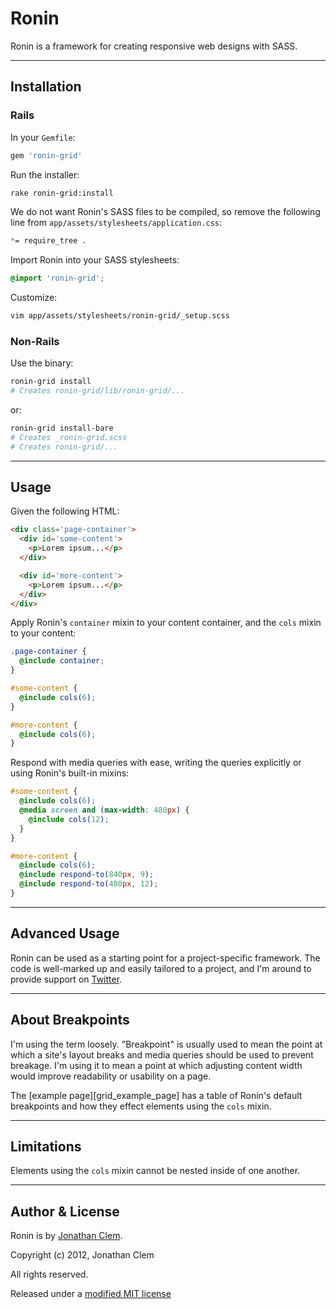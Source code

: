 # Ronin

Ronin is a framework for creating responsive web designs with SASS.

---

## Installation

### Rails

In your `Gemfile`:

```ruby
gem 'ronin-grid' 
```

Run the installer:

```bash
rake ronin-grid:install
```

We do not want Ronin's SASS files to be compiled, so remove the following line
from `app/assets/stylesheets/application.css`:

```css
*= require_tree .
```

Import Ronin into your SASS stylesheets:

```scss
@import 'ronin-grid';
```

Customize:

```bash
vim app/assets/stylesheets/ronin-grid/_setup.scss
```

### Non-Rails

Use the binary:

```bash
ronin-grid install
# Creates ronin-grid/lib/ronin-grid/...
```

or:

```bash
ronin-grid install-bare
# Creates _ronin-grid.scss
# Creates ronin-grid/...
```
---

## Usage

Given the following HTML:

```html
<div class='page-container'>
  <div id='some-content'>
    <p>Lorem ipsum...</p>
  </div>

  <div id='more-content'>
    <p>Lorem ipsum...</p>
  </div>
</div>
```

Apply Ronin's `container` mixin to your content container, and the `cols` mixin to your content:

```scss
.page-container {
  @include container;
}

#some-content {
  @include cols(6);
}

#more-content {
  @include cols(6);
}
```

Respond with media queries with ease, writing the queries explicitly or using Ronin's built-in mixins:

```scss
#some-content {
  @include cols(6);
  @media screen and (max-width: 480px) {
    @include cols(12);
  }
}

#more-content {
  @include cols(6);
  @include respond-to(840px, 9);
  @include respond-to(480px, 12);
}
```
---

## Advanced Usage

Ronin can be used as a starting point for a project-specific framework. The code is well-marked up and easily tailored to a project, and I'm around to provide support on [Twitter][twitter].

---

## About Breakpoints

I'm using the term loosely. "Breakpoint" is usually used to mean the point at which a site's layout breaks and media queries should be used to prevent breakage. I'm using it to mean a point at which adjusting content width would improve readability or usability on a page. 

The [example page][grid_example_page] has a table of Ronin's default breakpoints and how they effect elements using the `cols` mixin.

---

## Limitations

Elements using the `cols` mixin cannot be nested inside of one another.

---

## Author & License

Ronin is by [Jonathan Clem][jonathan_clem].

Copyright (c) 2012, Jonathan Clem

All rights reserved.

Released under a [modified MIT license][license]

[twitter]: http://twitter.com/_clem
[license]: http://github.com/jclem/ronin-grid/tree/master/LICENSE.md
[jonathan_clem]: http://jclem.net
